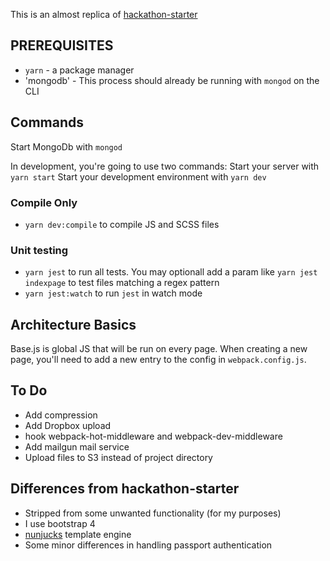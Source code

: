 This is an almost replica of [hackathon-starter](https://github.com/sahat/hackathon-starter)
## PREREQUISITES
*  `yarn` - a package manager
* 'mongodb' - This process should already be running with `mongod` on the CLI

## Commands

Start MongoDb with `mongod`

In development, you're going to use two commands:
Start your server with `yarn start`
Start your development environment with `yarn dev`

### Compile Only
* `yarn dev:compile` to compile JS and SCSS files

### Unit testing
* `yarn jest` to run all tests. You may optionall add a param like `yarn jest indexpage` to test files matching a regex pattern
* `yarn jest:watch` to run `jest` in watch mode
## Architecture Basics
Base.js is global JS that will be run on every page.
When creating a new page, you'll need to add a new entry to the config in `webpack.config.js`.

## To Do

* Add compression
* Add Dropbox upload
* hook webpack-hot-middleware and webpack-dev-middleware
* Add mailgun mail service
* Upload files to S3 instead of project directory

## Differences from hackathon-starter

* Stripped from some unwanted functionality (for my purposes)
* I use bootstrap 4
* [nunjucks](https://mozilla.github.io/nunjucks/) template engine
* Some minor differences in handling passport authentication

